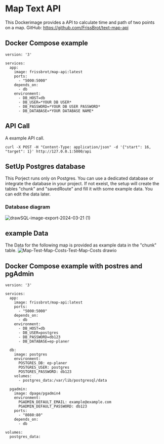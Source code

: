 # Map Text API

This Dockerimage provides a API to calculate time and path of two points on a map.
GitHub: https://github.com/FrissBrot/text-map-api

## Docker Compose example
```
version: '3'

services:
  app:
    image: frissbrot/map-api:latest
    ports:
      - "5000:5000"
    depends_on:
      - db
    environment:
      - DB_HOST=db
      - DB_USER=*YOUR DB USER*
      - DB_PASSWORD=*YOUR DB USER PASSWORD*
      - DB_DATABASE=*YOUR DATABASE NAME*
```
## API Call
A example API call.
```
curl -X POST -H "Content-Type: application/json" -d '{"start": 16, "target": 1}' http://127.0.0.1:5000/api
```
## SetUp Postgres database
This Porject runs only on Postgres. You can use a dedicated database or integrate the database in your project. If not exeist, the setup will create the tables "chunk" and "savedRoute" and fill it with some example data. You can edit the data later.

### Database diagram
![drawSQL-image-export-2024-03-21 (1)](https://github.com/FrissBrot/text-map-api/assets/60073321/23037a58-5a5a-4c8b-b467-1f607bc2f7bf)

## example Data
The Data for the following map is provided as example data in the "chunk" table.
![Map-Test-Map-Costs-Test-Map-Costs drawio](https://github.com/FrissBrot/text-map-api/assets/60073321/f0405b33-e868-4ed2-8c89-afb2dd9739ea)

## Docker Compose example with postres and pgAdmin
```
version: '3'

services:
  app:
    image: frissbrot/map-api:latest
    ports:
      - "5000:5000"
    depends_on:
      - db
    environment:
      - DB_HOST=db
      - DB_USER=postgres
      - DB_PASSWORD=db123
      - DB_DATABASE=ep-planer

  db:
    image: postgres
    environment:
      POSTGRES_DB: ep-planer
      POSTGRES_USER: postgres
      POSTGRES_PASSWORD: db123
    volumes:
      - postgres_data:/var/lib/postgresql/data

  pgadmin:
    image: dpage/pgadmin4
    environment:
      PGADMIN_DEFAULT_EMAIL: example@example.com
      PGADMIN_DEFAULT_PASSWORD: db123
    ports:
      - "8080:80"
    depends_on:
      - db

volumes:
  postgres_data:
```
